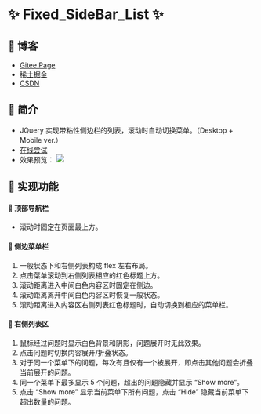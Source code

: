 # ✨ Fixed_SideBar_List ✨

## 🍬 博客

- [Gitee Page](https://yuziikuko.gitee.io/articles/02.html)
- [稀土掘金](https://juejin.cn/post/7195477856024494136)
- [CSDN](https://blog.csdn.net/qq_41728543/article/details/128853209?spm=1001.2014.3001.5502)

## 🍮 简介

- JQuery 实现带粘性侧边栏的列表，滚动时自动切换菜单。（Desktop + Mobile ver.）
- [在线尝试](https://codesandbox.io/s/side-menu-collapsable-list-5d9bjb?file=/index.html)
- 效果预览：
  ![](./AnimateEffect.gif)

## 🍫 实现功能

#### 🍩 顶部导航栏

- 滚动时固定在页面最上方。

#### 🍩 侧边菜单栏

1. 一般状态下和右侧列表构成 flex 左右布局。
2. 点击菜单滚动到右侧列表相应的红色标题上方。
3. 滚动距离进入中间白色内容区时固定在侧边。
4. 滚动距离离开中间白色内容区时恢复一般状态。
5. 滚动距离进入内容区右侧列表红色标题时，自动切换到相应的菜单栏。

#### 🍩 右侧列表区

1. 鼠标经过问题时显示白色背景和阴影，问题展开时无此效果。
2. 点击问题时切换内容展开/折叠状态。
3. 对于同一个菜单下的问题，每次有且仅有一个被展开，即点击其他问题会折叠当前展开的问题。
4. 同一个菜单下最多显示 5 个问题，超出的问题隐藏并显示 “Show more”。
5. 点击 “Show more” 显示当前菜单下所有问题，点击 “Hide” 隐藏当前菜单下超出数量的问题。
